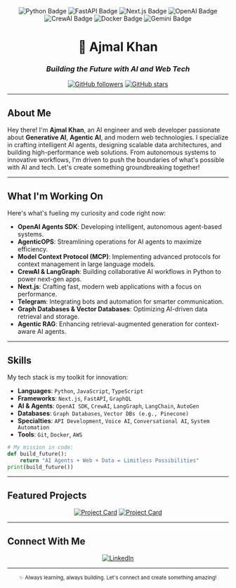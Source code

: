 <div align="center">
  <img src="https://img.shields.io/badge/Python-3776AB?style=for-the-badge&logo=python&logoColor=white" alt="Python Badge"/>
  <img src="https://img.shields.io/badge/FastAPI-009688?style=for-the-badge&logo=fastapi&logoColor=white" alt="FastAPI Badge"/>
  <img src="https://img.shields.io/badge/Next.js-000000?style=for-the-badge&logo=next.js&logoColor=white" alt="Next.js Badge"/>
  <img src="https://img.shields.io/badge/OpenAI-412991?style=for-the-badge&logo=openai&logoColor=white" alt="OpenAI Badge"/>
  <img src="https://img.shields.io/badge/CrewAI-FF6B6B?style=for-the-badge&logo=robot&logoColor=white" alt="CrewAI Badge"/>
  <img src="https://img.shields.io/badge/Docker-2496ED?style=for-the-badge&logo=docker&logoColor=white" alt="Docker Badge"/>
  <img src="https://img.shields.io/badge/Gemini-4285F4?style=for-the-badge&logo=google&logoColor=white" alt="Gemini Badge"/>
  
  <h1>👋 Ajmal Khan</h1>
  <h3><i>Building the Future with AI and Web Tech</i></h3>
  
  [![GitHub followers](https://img.shields.io/github/followers/Ajmalniz?style=social)](https://github.com/Ajmalniz?tab=followers)
  [![GitHub stars](https://img.shields.io/github/stars/Ajmalniz?style=social)](https://github.com/Ajmalniz?tab=repositories)
</div>

---

## About Me

Hey there! I'm **Ajmal Khan**, an AI engineer and web developer passionate about **Generative AI**, **Agentic AI**, and modern web technologies. I specialize in crafting intelligent AI agents, designing scalable data architectures, and building high-performance web solutions. From autonomous systems to innovative workflows, I'm driven to push the boundaries of what's possible with AI and tech. Let's create something groundbreaking together!

---

## What I'm Working On

Here's what's fueling my curiosity and code right now:

- **OpenAI Agents SDK**: Developing intelligent, autonomous agent-based systems.
- **AgenticOPS**: Streamlining operations for AI agents to maximize efficiency.
- **Model Context Protocol (MCP)**: Implementing advanced protocols for context management in large language models.
- **CrewAI & LangGraph**: Building collaborative AI workflows in Python to power next-gen apps.
- **Next.js**: Crafting fast, modern web applications with a focus on performance.
- **Telegram**: Integrating bots and automation for smarter communication.
- **Graph Databases & Vector Databases**: Optimizing AI-driven data retrieval and storage.
- **Agentic RAG**: Enhancing retrieval-augmented generation for context-aware AI agents.

---

## Skills

My tech stack is my toolkit for innovation:

- **Languages**: `Python`, `JavaScript`, `TypeScript`
- **Frameworks**: `Next.js`, `FastAPI`, `GraphQL`
- **AI & Agents**: `OpenAI SDK`, `CrewAI`, `LangGraph`, `LangChain`, `AutoGen`
- **Databases**: `Graph Databases`, `Vector DBs (e.g., Pinecone)`
- **Specialties**: `API Development`, `Voice AI`, `Conversational AI`, `System Automation`
- **Tools**: `Git`, `Docker`, `AWS`

```python
# My mission in code:
def build_future():
    return "AI Agents + Web + Data = Limitless Possibilities"
print(build_future())
```

---

## Featured Projects

<div align="center">

[![Project Card](https://github-readme-stats.vercel.app/api/pin/?username=Ajmalniz&repo=openai-agents)](https://github.com/Ajmalniz/openai-agents)
[![Project Card](https://github-readme-stats.vercel.app/api/pin/?username=Ajmalniz&repo=CerwAgents)](https://github.com/Ajmalniz/CerwAgents)

</div>

---

## Connect With Me

<div align="center">
  <a href="https://www.linkedin.com/in/ajmal-ai-engineer/">
    <img src="https://img.shields.io/badge/LinkedIn-0077B5?style=for-the-badge&logo=linkedin&logoColor=white" alt="LinkedIn"/>
  </a>
  <!-- Add your Twitter badge if you have one -->

</div>

---

<div align="center">
  <sub>✨ Always learning, always building. Let's connect and create something amazing!</sub>
</div>

